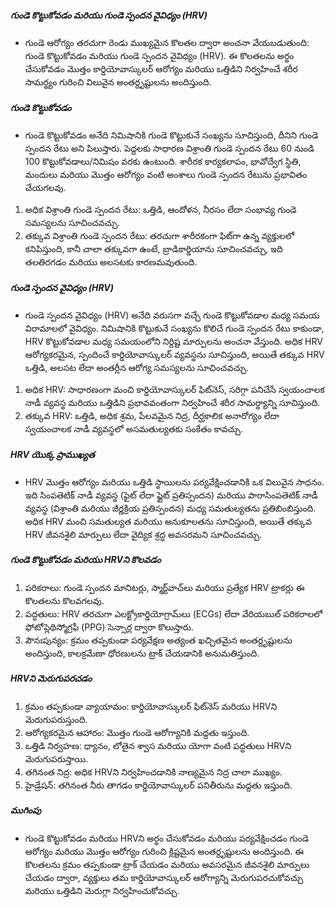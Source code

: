 ##### గుండె కొట్టుకోవడం మరియు గుండె స్పందన వైవిధ్యం (HRV)
* గుండె ఆరోగ్యం తరచుగా రెండు ముఖ్యమైన కొలతల ద్వారా అంచనా వేయబడుతుంది: గుండె కొట్టుకోవడం మరియు గుండె స్పందన వైవిధ్యం (HRV). ఈ కొలతలను అర్థం చేసుకోవడం మొత్తం కార్డియోవాస్కులర్ ఆరోగ్యం మరియు ఒత్తిడిని నిర్వహించే శరీర సామర్థ్యం గురించి విలువైన అంతర్దృష్టులను అందిస్తుంది.

##### గుండె కొట్టుకోవడం
* గుండె కొట్టుకోవడం అనేది నిమిషానికి గుండె కొట్టుకునే సంఖ్యను సూచిస్తుంది, దీనిని గుండె స్పందన రేటు అని పిలుస్తారు. పెద్దలకు సాధారణ విశ్రాంతి గుండె స్పందన రేటు 60 నుండి 100 కొట్టుకోవడాలు/నిమిషం వరకు ఉంటుంది. శారీరక కార్యకలాపం, భావోద్వేగ స్థితి, మందులు మరియు మొత్తం ఆరోగ్యం వంటి అంశాలు గుండె స్పందన రేటును ప్రభావితం చేయగలవు.

1. అధిక విశ్రాంతి గుండె స్పందన రేటు: ఒత్తిడి, ఆందోళన, నీరసం లేదా సంభావ్య గుండె సమస్యలను సూచించవచ్చు.
2. తక్కువ విశ్రాంతి గుండె స్పందన రేటు: తరచుగా శారీరకంగా ఫిట్‌గా ఉన్న వ్యక్తులలో కనిపిస్తుంది, కానీ చాలా తక్కువగా ఉంటే, బ్రాడికార్డియాను సూచించవచ్చు, ఇది తలతిరగడం మరియు అలసటకు కారణమవుతుంది.

##### గుండె స్పందన వైవిధ్యం (HRV)
* గుండె స్పందన వైవిధ్యం (HRV) అనేది వరుసగా వచ్చే గుండె కొట్టుకోవడాల మధ్య సమయ విరామాలలో వైవిధ్యం. నిమిషానికి కొట్టుకునే సంఖ్యను కొలిచే గుండె స్పందన రేటు కాకుండా, HRV కొట్టుకోవడాల మధ్య సమయంలోని నిర్దిష్ట మార్పులను అంచనా వేస్తుంది. అధిక HRV ఆరోగ్యకరమైన, స్పందించే కార్డియోవాస్కులర్ వ్యవస్థను సూచిస్తుంది, అయితే తక్కువ HRV ఒత్తిడి, అలసట లేదా అంతర్లీన ఆరోగ్య సమస్యలను సూచించవచ్చు.

1. అధిక HRV: సాధారణంగా మంచి కార్డియోవాస్కులర్ ఫిట్‌నెస్, సరిగ్గా పనిచేసే స్వయంచాలక నాడీ వ్యవస్థ మరియు ఒత్తిడిని ప్రభావవంతంగా నిర్వహించే శరీర సామర్థ్యాన్ని సూచిస్తుంది.
2. తక్కువ HRV: ఒత్తిడి, అధిక శ్రమ, పేలవమైన నిద్ర, దీర్ఘకాలిక అనారోగ్యం లేదా స్వయంచాలక నాడీ వ్యవస్థలో అసమతుల్యతకు సంకేతం కావచ్చు.

##### HRV యొక్క ప్రాముఖ్యత
* HRV మొత్తం ఆరోగ్యం మరియు ఒత్తిడి స్థాయిలను పర్యవేక్షించడానికి ఒక విలువైన సాధనం. ఇది సింపతెటిక్ నాడీ వ్యవస్థ (ఫైట్ లేదా ఫ్లైట్ ప్రతిస్పందన) మరియు పారాసింపతెటిక్ నాడీ వ్యవస్థ (విశ్రాంతి మరియు జీర్ణక్రియ ప్రతిస్పందన) మధ్య సమతుల్యతను ప్రతిబింబిస్తుంది. అధిక HRV మంచి సమతుల్యత మరియు అనుకూలతను సూచిస్తుంది, అయితే తక్కువ HRV జీవనశైలి మార్పులు లేదా వైద్యిక శ్రద్ధ అవసరమని సూచించవచ్చు.

##### గుండె కొట్టుకోవడం మరియు HRVని కొలవడం
1. పరికరాలు: గుండె స్పందన మానిటర్లు, స్మార్ట్‌వాచ్‌లు మరియు ప్రత్యేక HRV ట్రాకర్లు ఈ కొలతలను కొలవగలవు.
2. పద్ధతులు: HRV తరచుగా ఎలక్ట్రోకార్డియోగ్రామ్‌లు (ECGs) లేదా వేరియబుల్ పరికరాలలో ఫోటోప్లెథిస్మోగ్రఫీ (PPG) సెన్సార్ల ద్వారా కొలుస్తారు.
3. పౌనఃపున్యం: క్రమం తప్పకుండా పర్యవేక్షణ అత్యంత ఖచ్చితమైన అంతర్దృష్టులను అందిస్తుంది, కాలక్రమేణా ధోరణులను ట్రాక్ చేయడానికి అనుమతిస్తుంది.

##### HRVని మెరుగుపరచడం
1. క్రమం తప్పకుండా వ్యాయామం: కార్డియోవాస్కులర్ ఫిట్‌నెస్ మరియు HRVని మెరుగుపరుస్తుంది.
2. ఆరోగ్యకరమైన ఆహారం: మొత్తం గుండె ఆరోగ్యానికి మద్దతు ఇస్తుంది.
3. ఒత్తిడి నిర్వహణ: ధ్యానం, లోతైన శ్వాస మరియు యోగా వంటి పద్ధతులు HRVని మెరుగుపరుస్తాయి.
4. తగినంత నిద్ర: అధిక HRVని నిర్వహించడానికి నాణ్యమైన నిద్ర చాలా ముఖ్యం.
5. హైడ్రేషన్: తగినంత నీరు తాగడం కార్డియోవాస్కులర్ పనితీరును మద్దతు ఇస్తుంది.

##### ముగింపు
* గుండె కొట్టుకోవడం మరియు HRVని అర్థం చేసుకోవడం మరియు పర్యవేక్షించడం గుండె ఆరోగ్యం మరియు మొత్తం ఆరోగ్యం గురించి క్లిష్టమైన అంతర్దృష్టులను అందిస్తుంది. ఈ కొలతలను క్రమం తప్పకుండా ట్రాక్ చేయడం మరియు అవసరమైన జీవనశైలి మార్పులు చేయడం ద్వారా, వ్యక్తులు తమ కార్డియోవాస్కులర్ ఆరోగ్యాన్ని మెరుగుపరచుకోవచ్చు మరియు ఒత్తిడిని మెరుగ్గా నిర్వహించుకోవచ్చు.